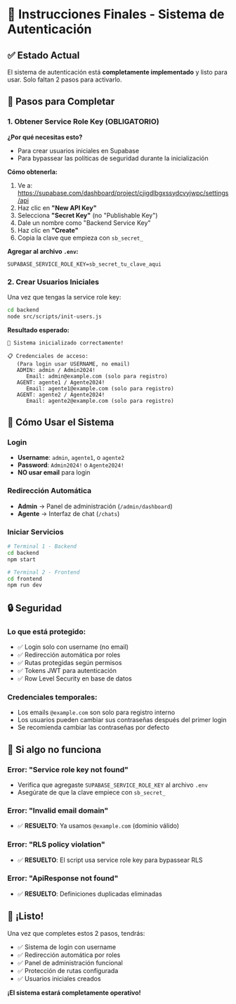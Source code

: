 # 🚀 Instrucciones Finales - Sistema de Autenticación

## ✅ Estado Actual
El sistema de autenticación está **completamente implementado** y listo para usar. Solo faltan 2 pasos para activarlo.

## 🔧 Pasos para Completar

### 1. **Obtener Service Role Key** (OBLIGATORIO)

**¿Por qué necesitas esto?**
- Para crear usuarios iniciales en Supabase
- Para bypassear las políticas de seguridad durante la inicialización

**Cómo obtenerla:**
1. Ve a: https://supabase.com/dashboard/project/cjigdlbgxssydcvyjwpc/settings/api
2. Haz clic en **"New API Key"**
3. Selecciona **"Secret Key"** (no "Publishable Key")
4. Dale un nombre como "Backend Service Key"
5. Haz clic en **"Create"**
6. Copia la clave que empieza con `sb_secret_`

**Agregar al archivo `.env`:**
```env
SUPABASE_SERVICE_ROLE_KEY=sb_secret_tu_clave_aqui
```

### 2. **Crear Usuarios Iniciales**

Una vez que tengas la service role key:

```bash
cd backend
node src/scripts/init-users.js
```

**Resultado esperado:**
```
🎉 Sistema inicializado correctamente!

📋 Credenciales de acceso:
   (Para login usar USERNAME, no email)
   ADMIN: admin / Admin2024!
      Email: admin@example.com (solo para registro)
   AGENT: agente1 / Agente2024!
      Email: agente1@example.com (solo para registro)
   AGENT: agente2 / Agente2024!
      Email: agente2@example.com (solo para registro)
```

## 🎯 Cómo Usar el Sistema

### **Login**
- **Username**: `admin`, `agente1`, o `agente2`
- **Password**: `Admin2024!` o `Agente2024!`
- **NO usar email** para login

### **Redirección Automática**
- **Admin** → Panel de administración (`/admin/dashboard`)
- **Agente** → Interfaz de chat (`/chats`)

### **Iniciar Servicios**
```bash
# Terminal 1 - Backend
cd backend
npm start

# Terminal 2 - Frontend
cd frontend
npm run dev
```

## 🔒 Seguridad

### **Lo que está protegido:**
- ✅ Login solo con username (no email)
- ✅ Redirección automática por roles
- ✅ Rutas protegidas según permisos
- ✅ Tokens JWT para autenticación
- ✅ Row Level Security en base de datos

### **Credenciales temporales:**
- Los emails `@example.com` son solo para registro interno
- Los usuarios pueden cambiar sus contraseñas después del primer login
- Se recomienda cambiar las contraseñas por defecto

## 🐛 Si algo no funciona

### **Error: "Service role key not found"**
- Verifica que agregaste `SUPABASE_SERVICE_ROLE_KEY` al archivo `.env`
- Asegúrate de que la clave empiece con `sb_secret_`

### **Error: "Invalid email domain"**
- ✅ **RESUELTO**: Ya usamos `@example.com` (dominio válido)

### **Error: "RLS policy violation"**
- ✅ **RESUELTO**: El script usa service role key para bypassear RLS

### **Error: "ApiResponse not found"**
- ✅ **RESUELTO**: Definiciones duplicadas eliminadas

## 🎉 ¡Listo!

Una vez que completes estos 2 pasos, tendrás:
- ✅ Sistema de login con username
- ✅ Redirección automática por roles
- ✅ Panel de administración funcional
- ✅ Protección de rutas configurada
- ✅ Usuarios iniciales creados

**¡El sistema estará completamente operativo!** 